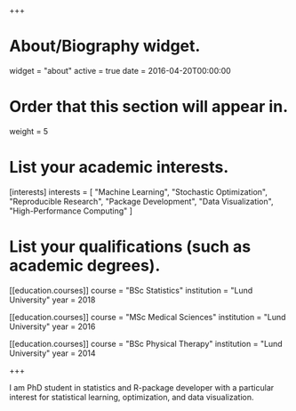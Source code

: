 +++
# About/Biography widget.
widget = "about"
active = true
date = 2016-04-20T00:00:00

# Order that this section will appear in.
weight = 5

# List your academic interests.
[interests]
  interests = [
    "Machine Learning",
    "Stochastic Optimization",
    "Reproducible Research",
    "Package Development",
    "Data Visualization",
    "High-Performance Computing"
  ]

# List your qualifications (such as academic degrees).
[[education.courses]]
  course = "BSc Statistics"
  institution = "Lund University"
  year = 2018

[[education.courses]]
  course = "MSc Medical Sciences"
  institution = "Lund University"
  year = 2016

[[education.courses]]
  course = "BSc Physical Therapy"
  institution = "Lund University"
  year = 2014
 
+++

I am PhD student in statistics and R-package developer with
a particular interest for statistical learning, optimization,
and data visualization.
